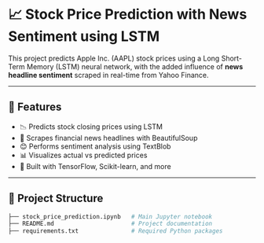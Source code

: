# 📈 Stock Price Prediction with News Sentiment using LSTM

This project predicts Apple Inc. (AAPL) stock prices using a Long Short-Term Memory (LSTM) neural network, with the added influence of **news headline sentiment** scraped in real-time from Yahoo Finance.

---

## 🚀 Features

* 📉 Predicts stock closing prices using LSTM
* 📰 Scrapes financial news headlines with BeautifulSoup
* 😊 Performs sentiment analysis using TextBlob
* 📊 Visualizes actual vs predicted prices
* 🧠 Built with TensorFlow, Scikit-learn, and more

---

## 📂 Project Structure

```bash
├── stock_price_prediction.ipynb   # Main Jupyter notebook
├── README.md                      # Project documentation
├── requirements.txt               # Required Python packages
```
